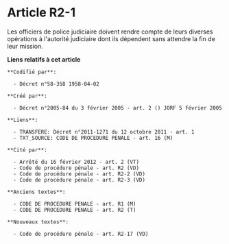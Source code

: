 # Article R2-1

Les officiers de police judiciaire doivent rendre compte de leurs diverses opérations à l'autorité judiciaire dont ils
dépendent sans attendre la fin de leur mission.

**Liens relatifs à cet article**

	**Codifié par**:

	  - Décret n°58-358 1958-04-02

	**Créé par**:

	  - Décret n°2005-84 du 3 février 2005 - art. 2 () JORF 5 février 2005

	**Liens**:

	  - TRANSFERE: Décret n°2011-1271 du 12 octobre 2011 - art. 1
	  - TXT_SOURCE: CODE DE PROCEDURE PENALE - art. 16 (M)

	**Cité par**:

	  - Arrêté du 16 février 2012 - art. 2 (VT)
	  - Code de procédure pénale - art. R2 (VD)
	  - Code de procédure pénale - art. R2-2 (VD)
	  - Code de procédure pénale - art. R2-3 (VD)

	**Anciens textes**:

	  - CODE DE PROCEDURE PENALE - art. R1 (M)
	  - CODE DE PROCEDURE PENALE - art. R2 (T)

	**Nouveaux textes**:

	  - Code de procédure pénale - art. R2-17 (VD)
